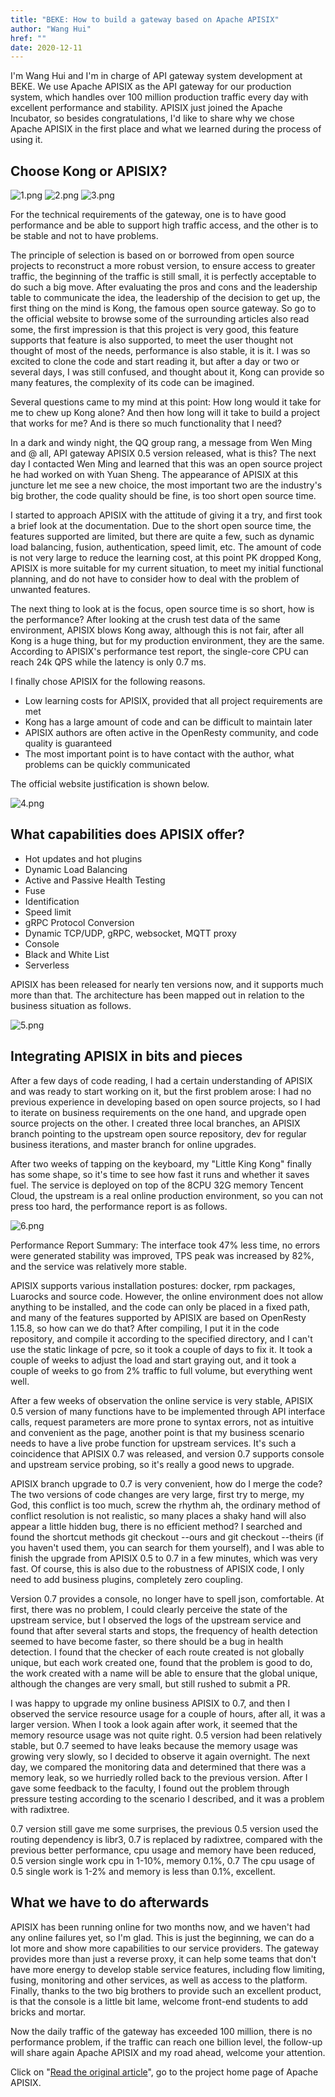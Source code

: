 ```yaml
---
title: "BEKE: How to build a gateway based on Apache APISIX"
author: "Wang Hui"
href: ""
date: 2020-12-11
---  
```


I'm Wang Hui and I'm in charge of API gateway system development at BEKE. We use Apache APISIX as the API gateway for our production system, which handles over 100 million production traffic every day with excellent performance and stability. APISIX just joined the Apache Incubator, so besides congratulations, I'd like to share why we chose Apache APISIX in the first place and what we learned during the process of using it.

## Choose Kong or APISIX?

![1.png](https://static.apiseven.com/2020/05/1588752135-Snipaste_2020-05-06_16-02-04.png)
![2.png](https://static.apiseven.com/2020/05/1588756665-Snipaste_2020-05-06_17-17-29.png)
![3.png](https://static.apiseven.com/2020/05/1588756618-Snipaste_2020-05-06_17-16-13.png)

For the technical requirements of the gateway, one is to have good performance and be able to support high traffic access, and the other is to be stable and not to have problems.

The principle of selection is based on or borrowed from open source projects to reconstruct a more robust version, to ensure access to greater traffic, the beginning of the traffic is still small, it is perfectly acceptable to do such a big move. After evaluating the pros and cons and the leadership table to communicate the idea, the leadership of the decision to get up, the first thing on the mind is Kong, the famous open source gateway. So go to the official website to browse some of the surrounding articles also read some, the first impression is that this project is very good, this feature supports that feature is also supported, to meet the user thought not thought of most of the needs, performance is also stable, it is it. I was so excited to clone the code and start reading it, but after a day or two or several days, I was still confused, and thought about it, Kong can provide so many features, the complexity of its code can be imagined.

Several questions came to my mind at this point: How long would it take for me to chew up Kong alone? And then how long will it take to build a project that works for me? And is there so much functionality that I need?

In a dark and windy night, the QQ group rang, a message from Wen Ming and @ all, API gateway APISIX 0.5 version released, what is this? The next day I contacted Wen Ming and learned that this was an open source project he had worked on with Yuan Sheng. The appearance of APISIX at this juncture let me see a new choice, the most important two are the industry's big brother, the code quality should be fine, is too short open source time.

I started to approach APISIX with the attitude of giving it a try, and first took a brief look at the documentation. Due to the short open source time, the features supported are limited, but there are quite a few, such as dynamic load balancing, fusion, authentication, speed limit, etc. The amount of code is not very large to reduce the learning cost, at this point PK dropped Kong, APISIX is more suitable for my current situation, to meet my initial functional planning, and do not have to consider how to deal with the problem of unwanted features.

The next thing to look at is the focus, open source time is so short, how is the performance? After looking at the crush test data of the same environment, APISIX blows Kong away, although this is not fair, after all Kong is a huge thing, but for my production environment, they are the same. According to APISIX's performance test report, the single-core CPU can reach 24k QPS while the latency is only 0.7 ms.

I finally chose APISIX for the following reasons.

+ Low learning costs for APISIX, provided that all project requirements are met
+ Kong has a large amount of code and can be difficult to maintain later
+ APISIX authors are often active in the OpenResty community, and code quality is guaranteed
+ The most important point is to have contact with the author, what problems can be quickly communicated

The official website justification is shown below.

![4.png](https://static.apiseven.com/2020/05/1588756618-Snipaste_2020-05-06_17-16-13.png)

## What capabilities does APISIX offer?

+ Hot updates and hot plugins
+ Dynamic Load Balancing
+ Active and Passive Health Testing
+ Fuse
+ Identification
+ Speed limit
+ gRPC Protocol Conversion
+ Dynamic TCP/UDP, gRPC, websocket, MQTT proxy
+ Console
+ Black and White List
+ Serverless

APISIX has been released for nearly ten versions now, and it supports much more than that. The architecture has been mapped out in relation to the business situation as follows.

![5.png](https://static.apiseven.com/2020/05/1588756665-Snipaste_2020-05-06_17-17-29.png)

## Integrating APISIX in bits and pieces

After a few days of code reading, I had a certain understanding of APISIX and was ready to start working on it, but the first problem arose: I had no previous experience in developing based on open source projects, so I had to iterate on business requirements on the one hand, and upgrade open source projects on the other. I created three local branches, an APISIX branch pointing to the upstream open source repository, dev for regular business iterations, and master branch for online upgrades.

After two weeks of tapping on the keyboard, my "Little King Kong" finally has some shape, so it's time to see how fast it runs and whether it saves fuel. The service is deployed on top of the 8CPU 32G memory Tencent Cloud, the upstream is a real online production environment, so you can not press too hard, the performance report is as follows.

![6.png](https://static.apiseven.com/2020/05/1588756713-Snipaste_2020-05-06_17-18-13.png)

Performance Report Summary: The interface took 47% less time, no errors were generated stability was improved, TPS peak was increased by 82%, and the service was relatively more stable.

APISIX supports various installation postures: docker, rpm packages, Luarocks and source code. However, the online environment does not allow anything to be installed, and the code can only be placed in a fixed path, and many of the features supported by APISIX are based on OpenResty 1.15.8, so how can we do that? After compiling, I put it in the code repository, and compile it according to the specified directory, and I can't use the static linkage of pcre, so it took a couple of days to fix it. It took a couple of weeks to adjust the load and start graying out, and it took a couple of weeks to go from 2% traffic to full volume, but everything went well.

After a few weeks of observation the online service is very stable, APISIX 0.5 version of many functions have to be implemented through API interface calls, request parameters are more prone to syntax errors, not as intuitive and convenient as the page, another point is that my business scenario needs to have a live probe function for upstream services. It's such a coincidence that APISIX 0.7 was released, and version 0.7 supports console and upstream service probing, so it's really a good news to upgrade.

APISIX branch upgrade to 0.7 is very convenient, how do I merge the code? The two versions of code changes are very large, first try to merge, my God, this conflict is too much, screw the rhythm ah, the ordinary method of conflict resolution is not realistic, so many places a shaky hand will also appear a little hidden bug, there is no efficient method? I searched and found the shortcut methods git checkout --ours and git checkout --theirs (if you haven't used them, you can search for them yourself), and I was able to finish the upgrade from APISIX 0.5 to 0.7 in a few minutes, which was very fast. Of course, this is also due to the robustness of APISIX code, I only need to add business plugins, completely zero coupling.

Version 0.7 provides a console, no longer have to spell json, comfortable. At first, there was no problem, I could clearly perceive the state of the upstream service, but I observed the logs of the upstream service and found that after several starts and stops, the frequency of health detection seemed to have become faster, so there should be a bug in health detection. I found that the checker of each route created is not globally unique, but each work created one, found that the problem is good to do, the work created with a name will be able to ensure that the global unique, although the changes are very small, but still rushed to submit a PR.

I was happy to upgrade my online business APISIX to 0.7, and then I observed the service resource usage for a couple of hours, after all, it was a larger version. When I took a look again after work, it seemed that the memory resource usage was not quite right. 0.5 version had been relatively stable, but 0.7 seemed to have leaks because the memory usage was growing very slowly, so I decided to observe it again overnight. The next day, we compared the monitoring data and determined that there was a memory leak, so we hurriedly rolled back to the previous version. After I gave some feedback to the faculty, I found out the problem through pressure testing according to the scenario I described, and it was a problem with radixtree.

0.7 version still gave me some surprises, the previous 0.5 version used the routing dependency is libr3, 0.7 is replaced by radixtree, compared with the previous better performance, cpu usage and memory have been reduced, 0.5 version single work cpu in 1-10%, memory 0.1%, 0.7 The cpu usage of 0.5 single work is 1-2% and memory is less than 0.1%, excellent.

## What we have to do afterwards

APISIX has been running online for two months now, and we haven't had any online failures yet, so I'm glad. This is just the beginning, we can do a lot more and show more capabilities to our service providers. The gateway provides more than just a reverse proxy, it can help some teams that don't have more energy to develop stable service features, including flow limiting, fusing, monitoring and other services, as well as access to the platform. Finally, thanks to the two big brothers to provide such an excellent product, is that the console is a little bit lame, welcome front-end students to add bricks and mortar.

Now the daily traffic of the gateway has exceeded 100 million, there is no performance problem, if the traffic can reach one billion level, the follow-up will share again Apache APISIX and my road ahead, welcome your attention.

Click on "[Read the original article](https://apisix.apache.org)", go to the project home page of Apache APISIX.

